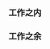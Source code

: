 
### 工作之内




































### 工作之余



































































